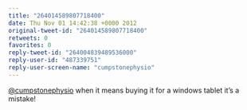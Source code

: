 ```yaml
---
title: "264014589807718400"
date: Thu Nov 01 14:42:38 +0000 2012
original-tweet-id: "264014589807718400"
retweets: 0
favorites: 0
reply-tweet-id: "264004839489536000"
reply-user-id: "487339751"
reply-user-screen-name: "cumpstonephysio"
---
```

<a href="https://twitter.com/cumpstonephysio">@cumpstonephysio</a> when it means buying it for a windows tablet it’s a mistake!
